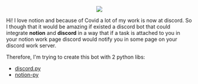 

<div align=center>
	<img src='./media/img'>
</div>

Hi! I love notion and because of Covid a lot of my work is now at discord. So I though that it would be amazing if existed a discord bot that could integrate **notion** and **discord** in a way that if a task is attached to you in your notion work page discord would notify you in some page on your discord work server.

Therefore, I'm trying to create this bot with 2 python libs:
- [discord.py](https://discordpy.readthedocs.io/en/latest/index.html)
- [notion-py](https://pypi.org/project/notion-py/)


